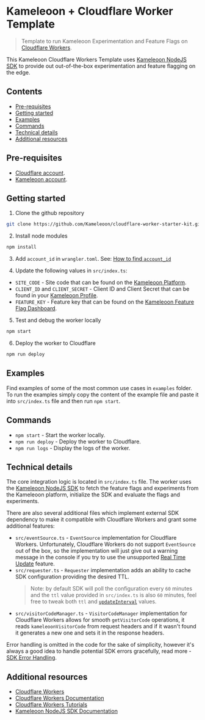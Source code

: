 # Kameleoon + Cloudflare Worker Template

> Template to run Kameleoon Experimentation and Feature Flags on [Cloudflare Workers][1].

This Kameleoon Cloudflare Workers Template uses [Kameleoon NodeJS SDK][2] to provide out out-of-the-box experimentation and feature flagging on the edge.

## Contents

- [Pre-requisites](#pre-requisites)
- [Getting started](#getting-started)
- [Examples](#examples)
- [Commands](#commands)
- [Technical details](#technical-details)
- [Additional resources](#additional-resources)

## Pre-requisites

- [Cloudflare account][3].
- [Kameleoon account][4].

## Getting started

1. Clone the github repository

```sh
git clone https://github.com/Kameleoon/cloudflare-worker-starter-kit.git
```

2. Install node modules

```sh
npm install
```

3. Add `account_id` in `wrangler.toml`. See: [How to find `account_id`][5]

4. Update the following values in `src/index.ts`:

- `SITE_CODE` - Site code that can be found on the [Kameleoon Platform][4].
- `CLIENT_ID` and `CLIENT_SECRET` - Client ID and Client Secret that can be found in your [Kameleoon Profile][6].
- `FEATURE_KEY` - Feature key that can be found on the [Kameleoon Feature Flag Dashboard][7].

5. Test and debug the worker locally

```sh
npm start
```

6. Deploy the worker to Cloudflare

```sh
npm run deploy
```

## Examples

Find examples of some of the most common use cases in `examples` folder.
To run the examples simply copy the content of the example file and paste it into `src/index.ts` file and then run `npm start`.

## Commands

- `npm start` - Start the worker locally.
- `npm run deploy` - Deploy the worker to Cloudflare.
- `npm run logs` - Display the logs of the worker.

## Technical details

The core integration logic is located in `src/index.ts` file. The worker uses the [Kameleoon NodeJS SDK][2] to fetch the feature flags and experiments from the Kameleoon platform, initialize the SDK and evaluate the flags and experiments.

There are also several additional files which implement external SDK dependency to make it compatible with Cloudflare Workers and grant some additional features:

- `src/eventSource.ts` - `EventSource` implementation for Cloudflare Workers. Unfortunately, Cloudflare Workers do not support `EventSource` out of the box, so the implementation will just give out a warning message in the console if you try to use the unsupported [Real Time Update][10] feature.
- `src/requester.ts` - `Requester` implementation adds an ability to cache SDK configuration providing the desired TTL.
  > Note: by default SDK will poll the configuration every `60` minutes and the `ttl` value provided in `src/index.ts` is also `60` minutes, feel free to tweak both `ttl` and [`updateInterval`][8] values.
- `src/visitorCodeManager.ts` - `VisitorCodeManager` implementation for Cloudflare Workers allows for smooth `getVisitorCode` operations, it reads `kameleoonVisitorCode` from request headers and if it wasn't found it generates a new one and sets it in the response headers.

Error handling is omitted in the code for the sake of simplicity, however it's always a good idea to handle potential SDK errors gracefully, read more - [SDK Error Handling][9].

## Additional resources

- [Cloudflare Workers](https://workers.cloudflare.com)
- [Cloudflare Workers Documentation](https://developers.cloudflare.com/workers)
- [Cloudflare Workers Tutorials](https://developers.cloudflare.com/workers/tutorials)
- [Kameleoon NodeJS SDK Documentation](https://developers.kameleoon.com/feature-management-and-experimentation/web-sdks/nodejs-sdk)

[1]: https://workers.cloudflare.com
[2]: https://developers.kameleoon.com/feature-management-and-experimentation/web-sdks/nodejs-sdk
[3]: https://dash.cloudflare.com/sign-up
[4]: https://app.kameleoon.com
[5]: https://developers.cloudflare.com/fundamentals/setup/find-account-and-zone-ids/#find-account-id-workers-and-pages
[6]: https://app.kameleoon.com/users/dashboard
[7]: https://app.kameleoon.com/featureFlags/dashboard
[8]: https://developers.kameleoon.com/feature-management-and-experimentation/web-sdks/nodejs-sdk#:~:text=Default%20Value-,updateInterval,-(optional)
[9]: https://developers.kameleoon.com/feature-management-and-experimentation/web-sdks/nodejs-sdk#error-handling
[10]: https://developers.kameleoon.com/feature-management-and-experimentation/technical-considerations#streaming-premium-option
